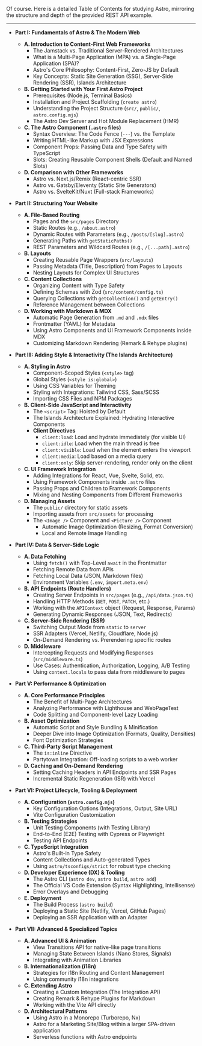 Of course. Here is a detailed Table of Contents for studying Astro, mirroring the structure and depth of the provided REST API example.

***

*   **Part I: Fundamentals of Astro & The Modern Web**
    *   **A. Introduction to Content-First Web Frameworks**
        *   The Jamstack vs. Traditional Server-Rendered Architectures
        *   What is a Multi-Page Application (MPA) vs. a Single-Page Application (SPA)?
        *   Astro's Core Philosophy: Content-First, Zero-JS by Default
        *   Key Concepts: Static Site Generation (SSG), Server-Side Rendering (SSR), Islands Architecture
    *   **B. Getting Started with Your First Astro Project**
        *   Prerequisites (Node.js, Terminal Basics)
        *   Installation and Project Scaffolding (`create astro`)
        *   Understanding the Project Structure (`src/`, `public/`, `astro.config.mjs`)
        *   The Astro Dev Server and Hot Module Replacement (HMR)
    *   **C. The Astro Component (`.astro` files)**
        *   Syntax Overview: The Code Fence (`---`) vs. the Template
        *   Writing HTML-like Markup with JSX Expressions
        *   Component Props: Passing Data and Type Safety with TypeScript
        *   Slots: Creating Reusable Component Shells (Default and Named Slots)
    *   **D. Comparison with Other Frameworks**
        *   Astro vs. Next.js/Remix (React-centric SSR)
        *   Astro vs. Gatsby/Eleventy (Static Site Generators)
        *   Astro vs. SvelteKit/Nuxt (Full-stack Frameworks)

*   **Part II: Structuring Your Website**
    *   **A. File-Based Routing**
        *   Pages and the `src/pages` Directory
        *   Static Routes (e.g., `/about.astro`)
        *   Dynamic Routes with Parameters (e.g., `/posts/[slug].astro`)
        *   Generating Paths with `getStaticPaths()`
        *   REST Parameters and Wildcard Routes (e.g., `/[...path].astro`)
    *   **B. Layouts**
        *   Creating Reusable Page Wrappers (`src/layouts`)
        *   Passing Metadata (Title, Description) from Pages to Layouts
        *   Nesting Layouts for Complex UI Structures
    *   **C. Content Collections**
        *   Organizing Content with Type Safety
        *   Defining Schemas with Zod (`src/content/config.ts`)
        *   Querying Collections with `getCollection()` and `getEntry()`
        *   Reference Management between Collections
    *   **D. Working with Markdown & MDX**
        *   Automatic Page Generation from `.md` and `.mdx` files
        *   Frontmatter (YAML) for Metadata
        *   Using Astro Components and UI Framework Components inside MDX
        *   Customizing Markdown Rendering (Remark & Rehype plugins)

*   **Part III: Adding Style & Interactivity (The Islands Architecture)**
    *   **A. Styling in Astro**
        *   Component-Scoped Styles (`<style>` tag)
        *   Global Styles (`<style is:global>`)
        *   Using CSS Variables for Theming
        *   Styling with Integrations: Tailwind CSS, Sass/SCSS
        *   Importing CSS Files and NPM Packages
    *   **B. Client-Side JavaScript and Interactivity**
        *   The `<script>` Tag: Hoisted by Default
        *   The Islands Architecture Explained: Hydrating Interactive Components
        *   **Client Directives**
            *   `client:load`: Load and hydrate immediately (for visible UI)
            *   `client:idle`: Load when the main thread is free
            *   `client:visible`: Load when the element enters the viewport
            *   `client:media`: Load based on a media query
            *   `client:only`: Skip server-rendering, render only on the client
    *   **C. UI Framework Integration**
        *   Adding Integrations for React, Vue, Svelte, Solid, etc.
        *   Using Framework Components inside `.astro` files
        *   Passing Props and Children to Framework Components
        *   Mixing and Nesting Components from Different Frameworks
    *   **D. Managing Assets**
        *   The `public/` directory for static assets
        *   Importing assets from `src/assets` for processing
        *   The `<Image />` Component and `<Picture />` Component
            *   Automatic Image Optimization (Resizing, Format Conversion)
            *   Local and Remote Image Handling

*   **Part IV: Data & Server-Side Logic**
    *   **A. Data Fetching**
        *   Using `fetch()` with Top-Level `await` in the Frontmatter
        *   Fetching Remote Data from APIs
        *   Fetching Local Data (JSON, Markdown files)
        *   Environment Variables (`.env`, `import.meta.env`)
    *   **B. API Endpoints (Route Handlers)**
        *   Creating Server Endpoints in `src/pages` (e.g., `/api/data.json.ts`)
        *   Handling HTTP Methods (`GET`, `POST`, `PATCH`, etc.)
        *   Working with the `APIContext` object (Request, Response, Params)
        *   Generating Dynamic Responses (JSON, Text, Redirects)
    *   **C. Server-Side Rendering (SSR)**
        *   Switching Output Mode from `static` to `server`
        *   SSR Adapters (Vercel, Netlify, Cloudflare, Node.js)
        *   On-Demand Rendering vs. Prerendering specific routes
    *   **D. Middleware**
        *   Intercepting Requests and Modifying Responses (`src/middleware.ts`)
        *   Use Cases: Authentication, Authorization, Logging, A/B Testing
        *   Using `context.locals` to pass data from middleware to pages

*   **Part V: Performance & Optimization**
    *   **A. Core Performance Principles**
        *   The Benefit of Multi-Page Architectures
        *   Analyzing Performance with Lighthouse and WebPageTest
        *   Code Splitting and Component-level Lazy Loading
    *   **B. Asset Optimization**
        *   Automatic Script and Style Bundling & Minification
        *   Deeper Dive into Image Optimization (Formats, Quality, Densities)
        *   Font Optimization Strategies
    *   **C. Third-Party Script Management**
        *   The `is:inline` Directive
        *   Partytown Integration: Off-loading scripts to a web worker
    *   **D. Caching and On-Demand Rendering**
        *   Setting Caching Headers in API Endpoints and SSR Pages
        *   Incremental Static Regeneration (ISR) with Vercel

*   **Part VI: Project Lifecycle, Tooling & Deployment**
    *   **A. Configuration (`astro.config.mjs`)**
        *   Key Configuration Options (Integrations, Output, Site URL)
        *   Vite Configuration Customization
    *   **B. Testing Strategies**
        *   Unit Testing Components (with Testing Library)
        *   End-to-End (E2E) Testing with Cypress or Playwright
        *   Testing API Endpoints
    *   **C. TypeScript Integration**
        *   Astro's Built-in Type Safety
        *   Content Collections and Auto-generated Types
        *   Using `astro/tsconfigs/strict` for robust type checking
    *   **D. Developer Experience (DX) & Tooling**
        *   The Astro CLI (`astro dev`, `astro build`, `astro add`)
        *   The Official VS Code Extension (Syntax Highlighting, Intellisense)
        *   Error Overlays and Debugging
    *   **E. Deployment**
        *   The Build Process (`astro build`)
        *   Deploying a Static Site (Netlify, Vercel, GitHub Pages)
        *   Deploying an SSR Application with an Adapter

*   **Part VII: Advanced & Specialized Topics**
    *   **A. Advanced UI & Animation**
        *   View Transitions API for native-like page transitions
        *   Managing State Between Islands (Nano Stores, Signals)
        *   Integrating with Animation Libraries
    *   **B. Internationalization (i18n)**
        *   Strategies for i18n Routing and Content Management
        *   Using community i18n integrations
    *   **C. Extending Astro**
        *   Creating a Custom Integration (The Integration API)
        *   Creating Remark & Rehype Plugins for Markdown
        *   Working with the Vite API directly
    *   **D. Architectural Patterns**
        *   Using Astro in a Monorepo (Turborepo, Nx)
        *   Astro for a Marketing Site/Blog within a larger SPA-driven application
        *   Serverless functions with Astro endpoints